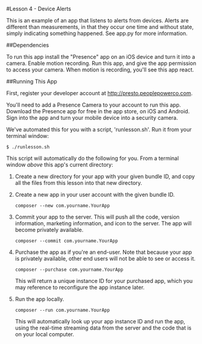 #Lesson 4 - Device Alerts

This is an example of an app that listens to alerts from devices. Alerts are different than measurements, in that they occur one time and without state, simply indicating something happened. See app.py for more information.

##Dependencies

To run this app install the "Presence" app on an iOS device and turn it into a camera. Enable motion recording. Run this app, and give the app permission to access your camera. When motion is recording, you'll see this app react.

##Running This App

 First, register your developer account at http://presto.peoplepowerco.com.
 
 You'll need to add a Presence Camera to your account to run this app. Download the Presence app for free in the app store, on iOS and Android. Sign into the app and turn your mobile device into a security camera.

 We've automated this for you with a script, 'runlesson.sh'. Run it from your terminal window:
 
   `$ ./runlesson.sh`
 
 This script will automatically do the following for you. 
 From a terminal window *above* this app's current directory:
 
 1. Create a new directory for your app with your given bundle ID, and copy all the files from this lesson into that new directory.

 2. Create a new app in your user account with the given bundle ID.
    
    `composer --new com.yourname.YourApp`
 
 3. Commit your app to the server. This will push all the code, version information, marketing information, and icon to the server. The app will become privately available.

    `composer --commit com.yourname.YourApp`
 
 4. Purchase the app as if you're an end-user. Note that because your app is privately available, other end users will not be able to see or access it.

    `composer --purchase com.yourname.YourApp`
 
    This will return a unique instance ID for your purchased app, which you may reference to reconfigure the app instance later.
    
 5. Run the app locally.
    
    `composer --run com.yourname.YourApp`
    
    This will automatically look up your app instance ID and run the app, using the real-time streaming data from the server and the code that is on your local computer.
